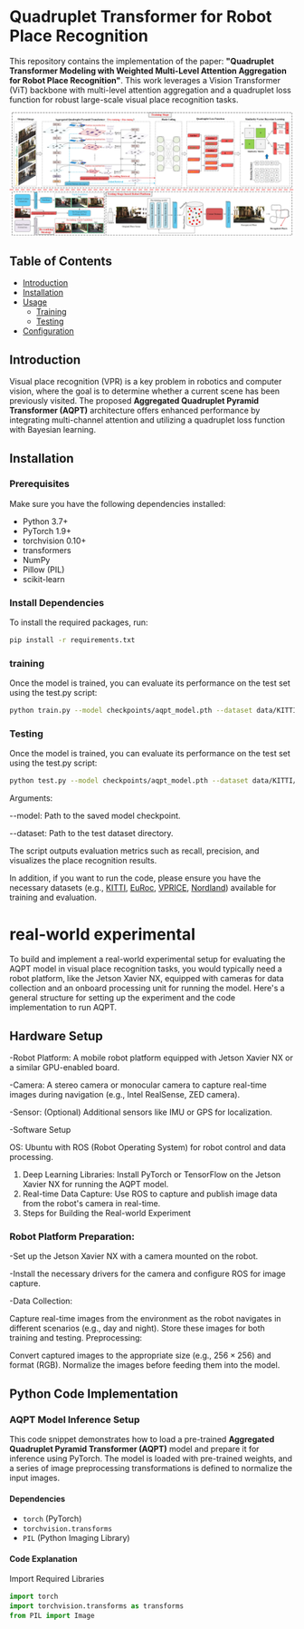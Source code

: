 # Quadruplet Transformer for Robot Place Recognition

This repository contains the implementation of the paper: **"Quadruplet Transformer Modeling with Weighted Multi-Level Attention Aggregation for Robot Place Recognition"**. This work leverages a Vision Transformer (ViT) backbone with multi-level attention aggregation and a quadruplet loss function for robust large-scale visual place recognition tasks.

![alt text](framework.jpg)

## Table of Contents

- [Introduction](#introduction)
- [Installation](#installation)
- [Usage](#usage)
  - [Training](#training)
  - [Testing](#testing)
- [Configuration](#configuration)


## Introduction

Visual place recognition (VPR) is a key problem in robotics and computer vision, where the goal is to determine whether a current scene has been previously visited. The proposed **Aggregated Quadruplet Pyramid Transformer (AQPT)** architecture offers enhanced performance by integrating multi-channel attention and utilizing a quadruplet loss function with Bayesian learning.

## Installation

### Prerequisites

Make sure you have the following dependencies installed:

- Python 3.7+
- PyTorch 1.9+
- torchvision 0.10+
- transformers
- NumPy
- Pillow (PIL)
- scikit-learn

### Install Dependencies

To install the required packages, run:

```bash
pip install -r requirements.txt
```
### training
Once the model is trained, you can evaluate its performance on the test set using the test.py script:
```bash
python train.py --model checkpoints/aqpt_model.pth --dataset data/KITTI/test/
```
### Testing
Once the model is trained, you can evaluate its performance on the test set using the test.py script:
```bash
python test.py --model checkpoints/aqpt_model.pth --dataset data/KITTI/test/
```
Arguments:

--model: Path to the saved model checkpoint.

--dataset: Path to the test dataset directory.

The script outputs evaluation metrics such as recall, precision, and visualizes the place recognition results.
              
In addition, if you want to run the code, please ensure you have the necessary datasets (e.g., [KITTI](https://www.cvlibs.net/datasets/kitti/), [EuRoc](), [VPRICE](), [Nordland](https://nrkbeta.no/2013/01/15/nordlandsbanen-minute-by-minute-season-by-season/)) available for training and evaluation.

# real-world experimental

To build and implement a real-world experimental setup for evaluating the AQPT model in visual place recognition tasks, you would typically need a robot platform, like the Jetson Xavier NX, equipped with cameras for data collection and an onboard processing unit for running the model. Here's a general structure for setting up the experiment and the code implementation to run AQPT.

## Hardware Setup

-Robot Platform: A mobile robot platform equipped with Jetson Xavier NX or a similar GPU-enabled board.

-Camera: A stereo camera or monocular camera to capture real-time images during navigation (e.g., Intel RealSense, ZED camera).

-Sensor: (Optional) Additional sensors like IMU or GPS for localization.

-Software Setup

OS: Ubuntu with ROS (Robot Operating System) for robot control and data processing.

1. Deep Learning Libraries: Install PyTorch or TensorFlow on the Jetson Xavier NX for running the AQPT model.
2. Real-time Data Capture: Use ROS to capture and publish image data from the robot's camera in real-time.
3. Steps for Building the Real-world Experiment 

### Robot Platform Preparation:

-Set up the Jetson Xavier NX with a camera mounted on the robot.

-Install the necessary drivers for the camera and configure ROS for image capture.

-Data Collection:

Capture real-time images from the environment as the robot navigates in different scenarios (e.g., day and night).
Store these images for both training and testing.
Preprocessing:

Convert captured images to the appropriate size (e.g., $256\times256$) and format (RGB).
Normalize the images before feeding them into the model.

## Python Code Implementation

### AQPT Model Inference Setup

This code snippet demonstrates how to load a pre-trained **Aggregated Quadruplet Pyramid Transformer (AQPT)** model and prepare it for inference using PyTorch. The model is loaded with pre-trained weights, and a series of image preprocessing transformations is defined to normalize the input images.

#### Dependencies

- `torch` (PyTorch)
- `torchvision.transforms`
- `PIL` (Python Imaging Library)

#### Code Explanation

Import Required Libraries

```python
import torch
import torchvision.transforms as transforms
from PIL import Image
```
